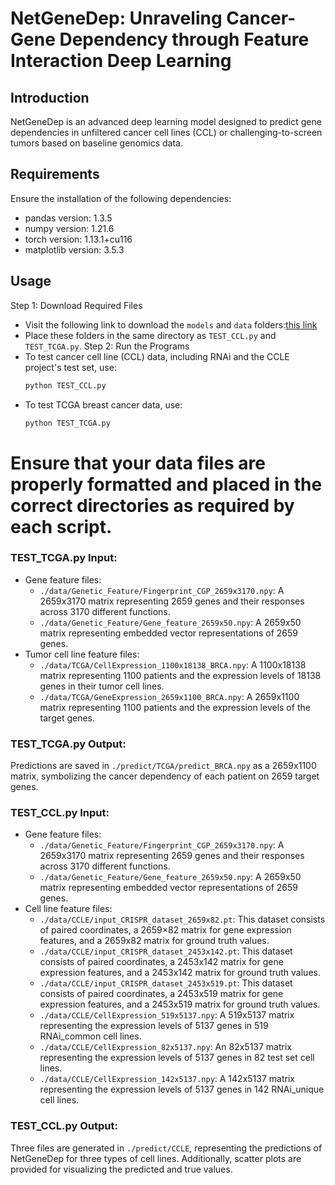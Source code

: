 # NetGeneDep: Unraveling Cancer-Gene Dependency through Feature Interaction Deep Learning

## Introduction
NetGeneDep is an advanced deep learning model designed to predict gene dependencies in unfiltered cancer cell lines (CCL) or challenging-to-screen tumors based on baseline genomics data.

## Requirements
Ensure the installation of the following dependencies:
- pandas version: 1.3.5
- numpy version: 1.21.6
- torch version: 1.13.1+cu116
- matplotlib version: 3.5.3

## Usage
Step 1: Download Required Files
- Visit the following link to download the `models` and `data` folders:[this link](https://drive.google.com/drive/folders/11TQ1zVPmmkANP8CIq79MZOsXbITXZCCk?usp=sharing)
- Place these folders in the same directory as `TEST_CCL.py` and `TEST_TCGA.py`.
Step 2: Run the Programs
- To test cancer cell line (CCL) data, including RNAi and the CCLE project's test set, use:
  ```bash
  python TEST_CCL.py
  ```
- To test TCGA breast cancer data, use:
  ```bash
  python TEST_TCGA.py
  ```

# Ensure that your data files are properly formatted and placed in the correct directories as required by each script.


### TEST_TCGA.py Input:
- Gene feature files:
  - `./data/Genetic_Feature/Fingerprint_CGP_2659x3170.npy`: A 2659x3170 matrix representing 2659 genes and their responses across 3170 different functions.
  - `./data/Genetic_Feature/Gene_feature_2659x50.npy`: A 2659x50 matrix representing embedded vector representations of 2659 genes.
- Tumor cell line feature files:
  - `./data/TCGA/CellExpression_1100x18138_BRCA.npy`: A 1100x18138 matrix representing 1100 patients and the expression levels of 18138 genes in their tumor cell lines.
  - `./data/TCGA/GeneExpression_2659x1100_BRCA.npy`: A 2659x1100 matrix representing 1100 patients and the expression levels of the target genes.

### TEST_TCGA.py Output:
Predictions are saved in `./predict/TCGA/predict_BRCA.npy` as a 2659x1100 matrix, symbolizing the cancer dependency of each patient on 2659 target genes.

### TEST_CCL.py Input:
- Gene feature files:
  - `./data/Genetic_Feature/Fingerprint_CGP_2659x3170.npy`: A 2659x3170 matrix representing 2659 genes and their responses across 3170 different functions.
  - `./data/Genetic_Feature/Gene_feature_2659x50.npy`: A 2659x50 matrix representing embedded vector representations of 2659 genes.
- Cell line feature files:
  - `./data/CCLE/input_CRISPR_dataset_2659x82.pt`: This dataset consists of paired coordinates, a 2659×82 matrix for gene expression features, and a 2659x82 matrix for ground truth values.
  - `./data/CCLE/input_CRISPR_dataset_2453x142.pt`: This dataset consists of paired coordinates, a 2453x142 matrix for gene expression features, and a 2453x142 matrix for ground truth values.
  - `./data/CCLE/input_CRISPR_dataset_2453x519.pt`: This dataset consists of paired coordinates, a 2453x519 matrix for gene expression features, and a 2453x519 matrix for ground truth values.
  - `./data/CCLE/CellExpression_519x5137.npy`: A 519x5137 matrix representing the expression levels of 5137 genes in 519 RNAi_common cell lines.
  - `./data/CCLE/CellExpression_82x5137.npy`: An 82x5137 matrix representing the expression levels of 5137 genes in 82 test set cell lines.
  - `./data/CCLE/CellExpression_142x5137.npy`: A 142x5137 matrix representing the expression levels of 5137 genes in 142 RNAi_unique cell lines.

### TEST_CCL.py Output:
Three files are generated in `./predict/CCLE`, representing the predictions of NetGeneDep for three types of cell lines. Additionally, scatter plots are provided for visualizing the predicted and true values.
